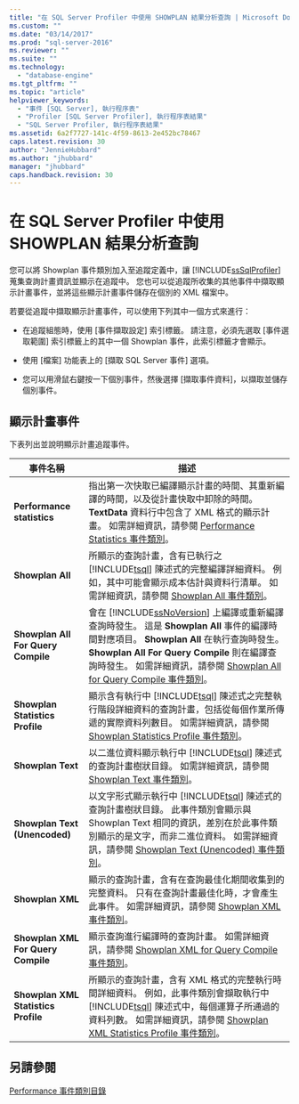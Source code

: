```yaml
---
title: "在 SQL Server Profiler 中使用 SHOWPLAN 結果分析查詢 | Microsoft Docs"
ms.custom: ""
ms.date: "03/14/2017"
ms.prod: "sql-server-2016"
ms.reviewer: ""
ms.suite: ""
ms.technology: 
  - "database-engine"
ms.tgt_pltfrm: ""
ms.topic: "article"
helpviewer_keywords: 
  - "事件 [SQL Server], 執行程序表"
  - "Profiler [SQL Server Profiler], 執行程序表結果"
  - "SQL Server Profiler, 執行程序表結果"
ms.assetid: 6a2f7727-141c-4f59-8613-2e452bc78467
caps.latest.revision: 30
author: "JennieHubbard"
ms.author: "jhubbard"
manager: "jhubbard"
caps.handback.revision: 30
---
```

# 在 SQL Server Profiler 中使用 SHOWPLAN 結果分析查詢
  您可以將 Showplan 事件類別加入至追蹤定義中，讓 [!INCLUDE[ssSqlProfiler](../../includes/sssqlprofiler-md.md)] 蒐集查詢計畫資訊並顯示在追蹤中。 您也可以從追蹤所收集的其他事件中擷取顯示計畫事件，並將這些顯示計畫事件儲存在個別的 XML 檔案中。  
  
 若要從追蹤中擷取顯示計畫事件，可以使用下列其中一個方式來進行：  
  
-   在追蹤組態時，使用 [事件擷取設定] 索引標籤。 請注意，必須先選取 [事件選取範圍] 索引標籤上的其中一個 Showplan 事件，此索引標籤才會顯示。  
  
-   使用 [檔案] 功能表上的 [擷取 SQL Server 事件] 選項。  
  
-   您可以用滑鼠右鍵按一下個別事件，然後選擇 [擷取事件資料]，以擷取並儲存個別事件。  
  
## 顯示計畫事件  
 下表列出並說明顯示計畫追蹤事件。  
  
|事件名稱|描述|  
|----------------|-----------------|  
|**Performance statistics**|指出第一次快取已編譯顯示計畫的時間、其重新編譯的時間，以及從計畫快取中卸除的時間。 **TextData** 資料行中包含了 XML 格式的顯示計畫。 如需詳細資訊，請參閱 [Performance Statistics 事件類別](../../relational-databases/event-classes/performance-statistics-event-class.md)。|  
|**Showplan All**|所顯示的查詢計畫，含有已執行之 [!INCLUDE[tsql](../../includes/tsql-md.md)] 陳述式的完整編譯詳細資料。 例如，其中可能會顯示成本估計與資料行清單。 如需詳細資訊，請參閱 [Showplan All 事件類別](../../relational-databases/event-classes/showplan-all-event-class.md)。|  
|**Showplan All For Query Compile**|會在 [!INCLUDE[ssNoVersion](../../includes/ssnoversion-md.md)] 上編譯或重新編譯查詢時發生。 這是 **Showplan All** 事件的編譯時間對應項目。 **Showplan All** 在執行查詢時發生。 **Showplan All For Query Compile** 則在編譯查詢時發生。 如需詳細資訊，請參閱 [Showplan All for Query Compile 事件類別](../../relational-databases/event-classes/showplan-all-for-query-compile-event-class.md)。|  
|**Showplan Statistics Profile**|顯示含有執行中 [!INCLUDE[tsql](../../includes/tsql-md.md)] 陳述式之完整執行階段詳細資料的查詢計畫，包括從每個作業所傳遞的實際資料列數目。 如需詳細資訊，請參閱 [Showplan Statistics Profile 事件類別](../../relational-databases/event-classes/showplan-statistics-profile-event-class.md)。|  
|**Showplan Text**|以二進位資料顯示執行中 [!INCLUDE[tsql](../../includes/tsql-md.md)] 陳述式的查詢計畫樹狀目錄。 如需詳細資訊，請參閱 [Showplan Text 事件類別](../../relational-databases/event-classes/showplan-text-event-class.md)。|  
|**Showplan Text (Unencoded)**|以文字形式顯示執行中 [!INCLUDE[tsql](../../includes/tsql-md.md)] 陳述式的查詢計畫樹狀目錄。 此事件類別會顯示與 Showplan Text 相同的資訊，差別在於此事件類別顯示的是文字，而非二進位資料。 如需詳細資訊，請參閱 [Showplan Text &#40;Unencoded&#41; 事件類別](../../relational-databases/event-classes/showplan-text-unencoded-event-class.md)。|  
|**Showplan XML**|顯示的查詢計畫，含有在查詢最佳化期間收集到的完整資料。 只有在查詢計畫最佳化時，才會產生此事件。 如需詳細資訊，請參閱 [Showplan XML 事件類別](../../relational-databases/event-classes/showplan-xml-event-class.md)。|  
|**Showplan XML For Query Compile**|顯示查詢進行編譯時的查詢計畫。 如需詳細資訊，請參閱 [Showplan XML for Query Compile 事件類別](../../relational-databases/event-classes/showplan-xml-for-query-compile-event-class.md)。|  
|**Showplan XML Statistics Profile**|所顯示的查詢計畫，含有 XML 格式的完整執行時間詳細資料。 例如，此事件類別會擷取執行中 [!INCLUDE[tsql](../../includes/tsql-md.md)] 陳述式中，每個運算子所通過的資料列數。 如需詳細資訊，請參閱 [Showplan XML Statistics Profile 事件類別](../../relational-databases/event-classes/showplan-xml-statistics-profile-event-class.md)。|  
  
## 另請參閱  
 [Performance 事件類別目錄](../../relational-databases/event-classes/performance-event-category.md)  
  
  